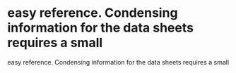 # easy reference. Condensing information for the data sheets requires a small

easy reference. Condensing information for the data sheets requires a small